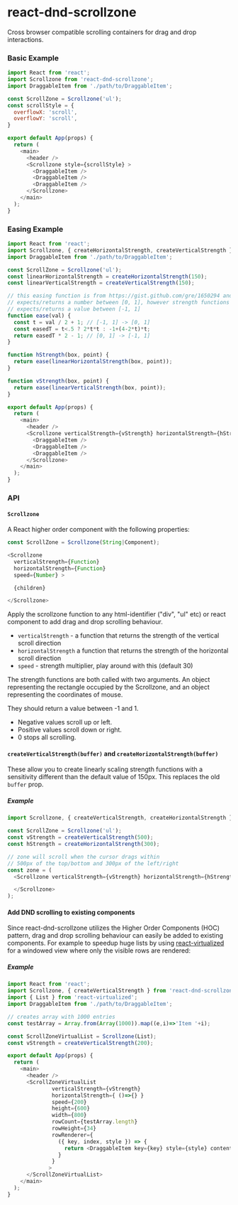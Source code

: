 # react-dnd-scrollzone

Cross browser compatible scrolling containers for drag and drop interactions.

### Basic Example

```js
import React from 'react';
import Scrollzone from 'react-dnd-scrollzone';
import DraggableItem from './path/to/DraggableItem';

const ScrollZone = Scrollzone('ul');
const scrollStyle = {
  overflowX: 'scroll',
  overflowY: 'scroll',
}

export default App(props) {
  return (
    <main>
      <header />
      <Scrollzone style={scrollStyle} >
        <DraggableItem />
        <DraggableItem />
        <DraggableItem />
      </Scrollzone>
    </main>
  );
}
```

### Easing Example

```js
import React from 'react';
import Scrollzone, { createHorizontalStrength, createVerticalStrength } from 'react-dnd-scrollzone';
import DraggableItem from './path/to/DraggableItem';

const ScrollZone = Scrollzone('ul');
const linearHorizontalStrength = createHorizontalStrength(150);
const linearVerticalStrength = createVerticalStrength(150);

// this easing function is from https://gist.github.com/gre/1650294 and
// expects/returns a number between [0, 1], however strength functions
// expects/returns a value between [-1, 1]
function ease(val) {
  const t = val / 2 + 1; // [-1, 1] -> [0, 1]
  const easedT = t<.5 ? 2*t*t : -1+(4-2*t)*t;
  return easedT * 2 - 1; // [0, 1] -> [-1, 1]
}

function hStrength(box, point) {
  return ease(linearHorizontalStrength(box, point));
}

function vStrength(box, point) {
  return ease(linearVerticalStrength(box, point));
}

export default App(props) {
  return (
    <main>
      <header />
      <Scrollzone verticalStrength={vStrength} horizontalStrength={hStrength} >
        <DraggableItem />
        <DraggableItem />
        <DraggableItem />
      </Scrollzone>
    </main>
  );
}
```


### API

#### `Scrollzone`

A React higher order component with the following properties:

```js
const ScrollZone = Scrollzone(String|Component);

<Scrollzone
  verticalStrength={Function}
  horizontalStrength={Function}
  speed={Number} >

  {children}

</Scrollzone>
```
Apply the scrollzone function to any html-identifier ("div", "ul" etc) or react component to add drag and drop scrolling behaviour.

 * `verticalStrength` - a function that returns the strength of the vertical scroll direction
 * `horizontalStrength` a function that returns the strength of the horizontal scroll direction
 * `speed` - strength multiplier, play around with this (default 30)

The strength functions are both called with two arguments. An object representing the rectangle occupied by the Scrollzone, and an object representing the coordinates of mouse.

They should return a value between -1 and 1.
 * Negative values scroll up or left.
 * Positive values scroll down or right.
 * 0 stops all scrolling.

#### `createVerticalStrength(buffer)` and `createHorizontalStrength(buffer)`

These allow you to create linearly scaling strength functions with a sensitivity different than the default value of 150px. This replaces the old `buffer` prop.

##### Example

```js
import Scrollzone, { createVerticalStrength, createHorizontalStrength } from 'react-dnd-scrollzone';

const ScrollZone = Scrollzone('ul');
const vStrength = createVerticalStrength(500);
const hStrength = createHorizontalStrength(300);

// zone will scroll when the cursor drags within
// 500px of the top/bottom and 300px of the left/right
const zone = (
  <Scrollzone verticalStrength={vStrength} horizontalStrength={hStrength}>

  </Scrollzone>
);
```

#### Add DND scrolling to existing components

Since react-dnd-scrollzone utilizes the Higher Order Components (HOC) pattern, drag and drop scrolling behaviour can easily be added to existing components. For example to speedup huge lists by using [react-virtualized](https://github.com/bvaughn/react-virtualized) for a windowed view where only the visible rows are rendered:

##### Example

```js
import React from 'react';
import Scrollzone, { createVerticalStrength } from 'react-dnd-scrollzone';
import { List } from 'react-virtualized';
import DraggableItem from './path/to/DraggableItem';

// creates array with 1000 entries
const testArray = Array.from(Array(1000)).map((e,i)=>'Item '+i);

const ScrollZoneVirtualList = Scrollzone(List);
const vStrength = createVerticalStrength(200);

export default App(props) {
  return (
    <main>
      <header />
      <ScrollZoneVirtualList
              verticalStrength={vStrength}
              horizontalStrength={ ()=>{} }
              speed={200}
              height={600}
              width={800}
              rowCount={testArray.length}
              rowHeight={34}
              rowRenderer={
                ({ key, index, style }) => {
                  return <DraggableItem key={key} style={style} content={testArray[index]}/>
                }
              }
             >
      </ScrollZoneVirtualList>
    </main>
  );
}
```
